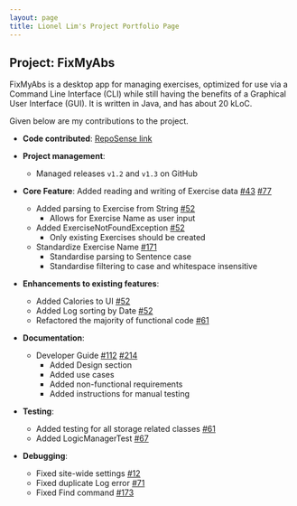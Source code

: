 ```yaml
---
layout: page
title: Lionel Lim's Project Portfolio Page
---
```


## Project: FixMyAbs

FixMyAbs is a desktop app for managing exercises, optimized for use via a Command Line Interface (CLI) while still
having the benefits of a Graphical User Interface (GUI). It is written in Java, and has about 20 kLoC.

Given below are my contributions to the project.

* **Code contributed**:
  [RepoSense link](https://nus-cs2103-ay2021s1.github.io/tp-dashboard/#breakdown=true&search=whitelio)

* **Project management**:
  * Managed releases `v1.2` and `v1.3` on GitHub

* **Core Feature**: Added reading and writing of Exercise data
    [\#43](https://github.com/AY2021S1-CS2103-F10-3/tp/pull/43)
    [\#77](https://github.com/AY2021S1-CS2103-F10-3/tp/pull/77)
  * Added parsing to Exercise from String
    [\#52](https://github.com/AY2021S1-CS2103-F10-3/tp/pull/52)
    * Allows for Exercise Name as user input
  * Added ExerciseNotFoundException
    [\#52](https://github.com/AY2021S1-CS2103-F10-3/tp/pull/52)
    * Only existing Exercises should be created
  * Standardize Exercise Name
    [\#171](https://github.com/AY2021S1-CS2103-F10-3/tp/pull/171)
    * Standardise parsing to Sentence case
    * Standardise filtering to case and whitespace insensitive

* **Enhancements to existing features**:
  * Added Calories to UI
    [\#52](https://github.com/AY2021S1-CS2103-F10-3/tp/pull/52)
  * Added Log sorting by Date
    [\#52](https://github.com/AY2021S1-CS2103-F10-3/tp/pull/52)
  * Refactored the majority of functional code
    [\#61](https://github.com/AY2021S1-CS2103-F10-3/tp/pull/61)

* **Documentation**:
  * Developer Guide
    [\#112](https://github.com/AY2021S1-CS2103-F10-3/tp/pull/112)
    [\#214](https://github.com/AY2021S1-CS2103-F10-3/tp/pull/214)
    * Added Design section
    * Added use cases
    * Added non-functional requirements
    * Added instructions for manual testing

* **Testing**:
  * Added testing for all storage related classes
    [\#61](https://github.com/AY2021S1-CS2103-F10-3/tp/pull/61)
  * Added LogicManagerTest
    [\#67](https://github.com/AY2021S1-CS2103-F10-3/tp/pull/67)

* **Debugging**:
  * Fixed site-wide settings
    [\#12](https://github.com/AY2021S1-CS2103-F10-3/tp/pull/12)
  * Fixed duplicate Log error
    [\#71](https://github.com/AY2021S1-CS2103-F10-3/tp/pull/71)
  * Fixed Find command
    [\#173](https://github.com/AY2021S1-CS2103-F10-3/tp/pull/173)
